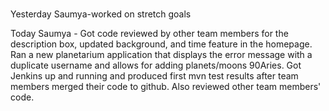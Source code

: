 #

Yesterday
Saumya-worked on stretch goals




Today
Saumya - Got code reviewed by other team members for the description box, updated background, and time feature in the homepage.  
Ran a new planetarium application that displays the error message with a duplicate username and allows for adding planets/moons 90Aries.  Got Jenkins up and 
running and produced first mvn test results after team members merged their code to github.  Also reviewed other team members' code.
